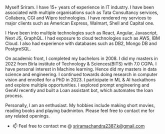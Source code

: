 Myself Sriram. I have 15+ years of experience in IT industry. I have been associated with multiple organisations such as Tata Consultancy services, Collabera, CGI and Wipro technologies. I have rendered my services to major clients such as American Express, Walmart, Shell and Capital one.


I Have been into multiple technologies such as React, Angular, Javascript, Next JS, GraphQL. I had exposure to cloud technologies such as AWS, IBM Cloud. I also had experience with databases such as DB2, Mongo DB and PostgreSQL.


On academic front, I completed my bachelors in 2008. I did my masters in 2022 from Birla institute of Technology & Sciences(BITS) with 7.0 CGPA. I have personal interest in Machine learning. Hence did my masters in data science and engineering. I continued towards doing research in computer vision and enrolled for a PhD in 2023. I participate in ML & AI hackathons and explore multiple opportunities. I explored prompt engineering and GenAI recently and built a Loan assistant bot, which automates the loan process.


Personally, I am an enthusiast. My hobbies include making short movies, reading books and playing badminton. Please feel free to contact me for any related openings.
- 📫 Feel free to contact me @ sriramachandra2387.k@gmail.com

<!---
sr347012/sr347012 is a ✨ special ✨ repository because its `README.md` (this file) appears on your GitHub profile.
You can click the Preview link to take a look at your changes.
--->
